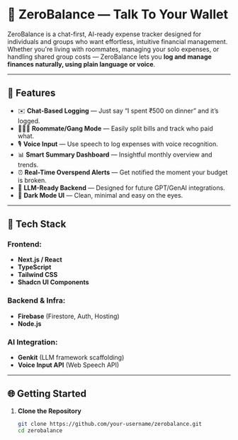 # 💸 ZeroBalance — Talk To Your Wallet

ZeroBalance is a chat-first, AI-ready expense tracker designed for individuals and groups who want effortless, intuitive financial management. Whether you're living with roommates, managing your solo expenses, or handling shared group costs — ZeroBalance lets you **log and manage finances naturally, using plain language or voice**.

---

## 🚀 Features

- ✉️ **Chat-Based Logging** — Just say “I spent ₹500 on dinner” and it’s logged.
- 🧑‍🤝‍🧑 **Roommate/Gang Mode** — Easily split bills and track who paid what.
- 🎙️ **Voice Input** — Use speech to log expenses with voice recognition.
- 📊 **Smart Summary Dashboard** — Insightful monthly overview and trends.
- ⏰ **Real-Time Overspend Alerts** — Get notified the moment your budget is broken.
- 🤖 **LLM-Ready Backend** — Designed for future GPT/GenAI integrations.
- 🌙 **Dark Mode UI** — Clean, minimal and easy on the eyes.

---

## 🧰 Tech Stack

### Frontend:
- **Next.js / React**
- **TypeScript**
- **Tailwind CSS**
- **Shadcn UI Components**

### Backend & Infra:
- **Firebase** (Firestore, Auth, Hosting)
- **Node.js**

### AI Integration:
- **Genkit** (LLM framework scaffolding)
- **Voice Input API** (Web Speech API)

---

## 🌐 Getting Started

1. **Clone the Repository**
   ```bash
   git clone https://github.com/your-username/zerobalance.git
   cd zerobalance


 
 
